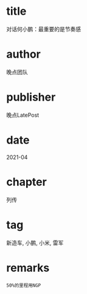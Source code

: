 # title
对话何小鹏：最重要的是节奏感

# author
晚点团队

# publisher
晚点LatePost

# date
2021-04

# chapter
列传

# tag
新造车, 小鹏, 小米, 雷军

# remarks
`50%的里程用NGP`
